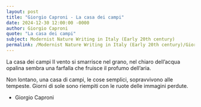 ```yaml
---
layout: post
title: "Giorgio Caproni - La casa dei campi"
date: 2024-12-30 12:00:00 -0000
author: Giorgio Caproni
quote: "La casa dei campi"
subject: Modernist Nature Writing in Italy (Early 20th century)
permalink: /Modernist Nature Writing in Italy (Early 20th century)/Giorgio Caproni/Giorgio Caproni - La casa dei campi
---
```


La casa dei campi
Il vento si smarrisce nel grano,
nel chiaro dell’acqua opalina
sembra una farfalla che fruisce
il profumo dell’aria.

Non lontano,
una casa di campi,
le cose semplici,
sopravvivono alle tempeste.
Giorni di sole sono riempiti
con le ruote delle immagini perdute.


- Giorgio Caproni
